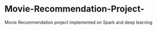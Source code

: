 # Movie-Recommendation-Project-
Movie Recommendation project implemented on Spark and deep learning 
